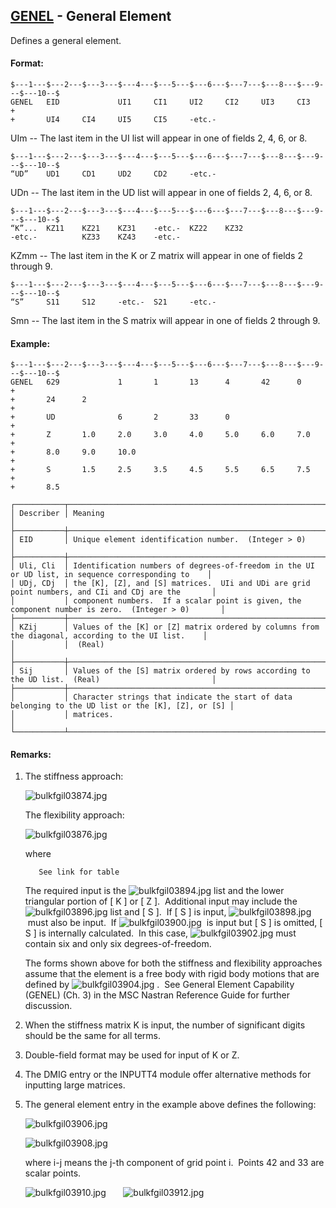 ## [GENEL](https://help.hexagonmi.com/bundle/MSC_Nastran_2022.4/page/Nastran_Combined_Book/qrg/bulkfgil/TOC.GENEL.xhtml) - General Element

Defines a general element.

#### Format:

```nastran
$---1---$---2---$---3---$---4---$---5---$---6---$---7---$---8---$---9---$---10--$
GENEL   EID             UI1     CI1     UI2     CI2     UI3     CI3     +       
+       UI4     CI4     UI5     CI5     -etc.-                                  
```

UIm -- The last item in the UI list will appear in one of fields 2, 4, 6, or 8.

```nastran
$---1---$---2---$---3---$---4---$---5---$---6---$---7---$---8---$---9---$---10--$
“UD”    UD1     CD1     UD2     CD2     -etc.-
```

UDn -- The last item in the UD list will appear in one of fields 2, 4, 6, or 8.

```nastran
$---1---$---2---$---3---$---4---$---5---$---6---$---7---$---8---$---9---$---10--$
“K”...  KZ11    KZ21    KZ31    -etc.-  KZ22    KZ32
-etc.-          KZ33    KZ43    -etc.-              
```

KZmm -- The last item in the K or Z matrix will appear in one of fields 2 through 9.

```nastran
$---1---$---2---$---3---$---4---$---5---$---6---$---7---$---8---$---9---$---10--$
“S”     S11     S12     -etc.-  S21     -etc.-
```

Smn -- The last item in the S matrix will appear in one of fields 2 through 9.

#### Example:

```nastran
$---1---$---2---$---3---$---4---$---5---$---6---$---7---$---8---$---9---$---10--$
GENEL   629             1       1       13      4       42      0       +       
+       24      2                                                       +       
+       UD              6       2       33      0                       +       
+       Z       1.0     2.0     3.0     4.0     5.0     6.0     7.0     +       
+       8.0     9.0     10.0                                            +       
+       S       1.5     2.5     3.5     4.5     5.5     6.5     7.5     +       
+       8.5                                                                     
```

```text
┌───────────┬────────────────────────────────────────────────────────────────────────────────────────────────────┐
│ Describer │ Meaning                                                                                            │
├───────────┼────────────────────────────────────────────────────────────────────────────────────────────────────┤
│ EID       │ Unique element identification number.  (Integer > 0)                                               │
├───────────┼────────────────────────────────────────────────────────────────────────────────────────────────────┤
│ Uli, Cli  │ Identification numbers of degrees-of-freedom in the UI or UD list, in sequence corresponding to    │
│ UDj, CDj  │ the [K], [Z], and [S] matrices.  UIi and UDi are grid point numbers, and CIi and CDj are the       │
│           │ component numbers.  If a scalar point is given, the component number is zero.  (Integer > 0)       │
├───────────┼────────────────────────────────────────────────────────────────────────────────────────────────────┤
│ KZij      │ Values of the [K] or [Z] matrix ordered by columns from the diagonal, according to the UI list.    │
│           │  (Real)                                                                                            │
├───────────┼────────────────────────────────────────────────────────────────────────────────────────────────────┤
│ Sij       │ Values of the [S] matrix ordered by rows according to the UD list.  (Real)                         │
├───────────┼────────────────────────────────────────────────────────────────────────────────────────────────────┤
│           │ Character strings that indicate the start of data belonging to the UD list or the [K], [Z], or [S] │
│           │ matrices.                                                                                          │
└───────────┴────────────────────────────────────────────────────────────────────────────────────────────────────┘
```

#### Remarks:

1. The stiffness approach:

     ![bulkfgil03874.jpg](https://help-be.hexagonmi.com/bundle/MSC_Nastran_2022.4/page/Nastran_Combined_Book/qrg/bulkfgil/../../../assets/bulkfgil03874.jpg?_LANG=enus)  

     The flexibility approach:

     ![bulkfgil03876.jpg](https://help-be.hexagonmi.com/bundle/MSC_Nastran_2022.4/page/Nastran_Combined_Book/qrg/bulkfgil/../../../assets/bulkfgil03876.jpg?_LANG=enus)  

     where

          See link for table

     The required input is the  ![bulkfgil03894.jpg](https://help-be.hexagonmi.com/bundle/MSC_Nastran_2022.4/page/Nastran_Combined_Book/qrg/bulkfgil/../../../assets/bulkfgil03894.jpg?_LANG=enus)  list and the lower triangular portion of [ K ] or [ Z ].  Additional input may include the  ![bulkfgil03896.jpg](https://help-be.hexagonmi.com/bundle/MSC_Nastran_2022.4/page/Nastran_Combined_Book/qrg/bulkfgil/../../../assets/bulkfgil03896.jpg?_LANG=enus)  list and [ S ].  If [ S ] is input,  ![bulkfgil03898.jpg](https://help-be.hexagonmi.com/bundle/MSC_Nastran_2022.4/page/Nastran_Combined_Book/qrg/bulkfgil/../../../assets/bulkfgil03898.jpg?_LANG=enus)  must also be input.  If  ![bulkfgil03900.jpg](https://help-be.hexagonmi.com/bundle/MSC_Nastran_2022.4/page/Nastran_Combined_Book/qrg/bulkfgil/../../../assets/bulkfgil03900.jpg?_LANG=enus)  is input but [ S ] is omitted, [ S ] is internally calculated.  In this case,  ![bulkfgil03902.jpg](https://help-be.hexagonmi.com/bundle/MSC_Nastran_2022.4/page/Nastran_Combined_Book/qrg/bulkfgil/../../../assets/bulkfgil03902.jpg?_LANG=enus)  must contain six and only six degrees-of-freedom.

     The forms shown above for both the stiffness and flexibility approaches assume that the element is a free body with rigid body motions that are defined by  ![bulkfgil03904.jpg](https://help-be.hexagonmi.com/bundle/MSC_Nastran_2022.4/page/Nastran_Combined_Book/qrg/bulkfgil/../../../assets/bulkfgil03904.jpg?_LANG=enus) .  See  General Element Capability (GENEL)  (Ch. 3) in the   MSC Nastran Reference Guide  for further discussion.

2. When the stiffness matrix K is input, the number of significant digits should be the same for all terms.

3. Double-field format may be used for input of K or Z.

4. The DMIG entry or the INPUTT4 module offer alternative methods for inputting large matrices.

5. The general element entry in the example above defines the following:

     ![bulkfgil03906.jpg](https://help-be.hexagonmi.com/bundle/MSC_Nastran_2022.4/page/Nastran_Combined_Book/qrg/bulkfgil/../../../assets/bulkfgil03906.jpg?_LANG=enus)  

     ![bulkfgil03908.jpg](https://help-be.hexagonmi.com/bundle/MSC_Nastran_2022.4/page/Nastran_Combined_Book/qrg/bulkfgil/../../../assets/bulkfgil03908.jpg?_LANG=enus)  

     where i-j means the j-th component of grid point i.  Points 42 and 33 are scalar points.

     ![bulkfgil03910.jpg](https://help-be.hexagonmi.com/bundle/MSC_Nastran_2022.4/page/Nastran_Combined_Book/qrg/bulkfgil/../../../assets/bulkfgil03910.jpg?_LANG=enus)       ![bulkfgil03912.jpg](https://help-be.hexagonmi.com/bundle/MSC_Nastran_2022.4/page/Nastran_Combined_Book/qrg/bulkfgil/../../../assets/bulkfgil03912.jpg?_LANG=enus)

